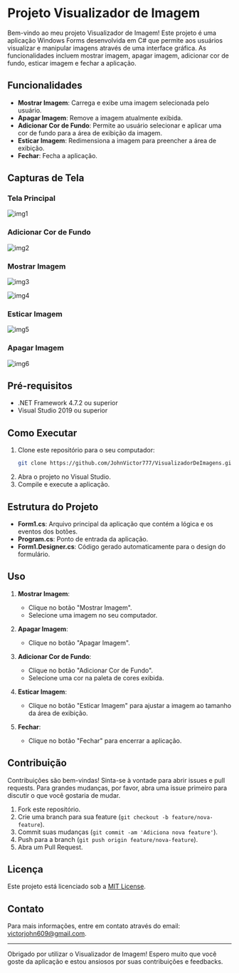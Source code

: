# Projeto Visualizador de Imagem

Bem-vindo ao meu projeto Visualizador de Imagem! Este projeto é uma aplicação Windows Forms desenvolvida em C# que permite aos usuários visualizar e manipular imagens através de uma interface gráfica. As funcionalidades incluem mostrar imagem, apagar imagem, adicionar cor de fundo, esticar imagem e fechar a aplicação.

## Funcionalidades

- **Mostrar Imagem**: Carrega e exibe uma imagem selecionada pelo usuário.
- **Apagar Imagem**: Remove a imagem atualmente exibida.
- **Adicionar Cor de Fundo**: Permite ao usuário selecionar e aplicar uma cor de fundo para a área de exibição da imagem.
- **Esticar Imagem**: Redimensiona a imagem para preencher a área de exibição.
- **Fechar**: Fecha a aplicação.

## Capturas de Tela

### Tela Principal
![img1](https://github.com/JohnVictor777/VisualizadorDeImagens/assets/126363638/12a931c6-7781-41c5-80b6-393d3ab403ff)

### Adicionar Cor de Fundo
![img2](https://github.com/JohnVictor777/VisualizadorDeImagens/assets/126363638/6f4e2385-16b6-4cb4-8717-f460d1278ee1)

### Mostrar Imagem
![img3](https://github.com/JohnVictor777/VisualizadorDeImagens/assets/126363638/72218229-dbcf-41db-81a5-4990294b30d5)

![img4](https://github.com/JohnVictor777/VisualizadorDeImagens/assets/126363638/528abe04-9eb6-4e9e-b3bc-eb4bb33ac862)

### Esticar Imagem
![img5](https://github.com/JohnVictor777/VisualizadorDeImagens/assets/126363638/2566a118-3316-4437-b205-68a87783ade5)

### Apagar Imagem
![img6](https://github.com/JohnVictor777/VisualizadorDeImagens/assets/126363638/863ee734-141c-42b5-8f17-e648671b50bb)

## Pré-requisitos

- .NET Framework 4.7.2 ou superior
- Visual Studio 2019 ou superior

## Como Executar

1. Clone este repositório para o seu computador:
    ```sh
    git clone https://github.com/JohnVictor777/VisualizadorDeImagens.git
    
    ```
2. Abra o projeto no Visual Studio.
3. Compile e execute a aplicação.

## Estrutura do Projeto

- **Form1.cs**: Arquivo principal da aplicação que contém a lógica e os eventos dos botões.
- **Program.cs**: Ponto de entrada da aplicação.
- **Form1.Designer.cs**: Código gerado automaticamente para o design do formulário.

## Uso

1. **Mostrar Imagem**:
   - Clique no botão "Mostrar Imagem".
   - Selecione uma imagem no seu computador.

2. **Apagar Imagem**:
   - Clique no botão "Apagar Imagem".

3. **Adicionar Cor de Fundo**:
   - Clique no botão "Adicionar Cor de Fundo".
   - Selecione uma cor na paleta de cores exibida.

4. **Esticar Imagem**:
   - Clique no botão "Esticar Imagem" para ajustar a imagem ao tamanho da área de exibição.

5. **Fechar**:
   - Clique no botão "Fechar" para encerrar a aplicação.

## Contribuição

Contribuições são bem-vindas! Sinta-se à vontade para abrir issues e pull requests. Para grandes mudanças, por favor, abra uma issue primeiro para discutir o que você gostaria de mudar.

1. Fork este repositório.
2. Crie uma branch para sua feature (`git checkout -b feature/nova-feature`).
3. Commit suas mudanças (`git commit -am 'Adiciona nova feature'`).
4. Push para a branch (`git push origin feature/nova-feature`).
5. Abra um Pull Request.

## Licença

Este projeto está licenciado sob a [MIT License](LICENSE).

## Contato

Para mais informações, entre em contato através do email: [victorjohn609@gmail.com](victorjohn609@gmail.com).

---

Obrigado por utilizar o Visualizador de Imagem! Espero muito que você goste da aplicação e estou ansiosos por suas contribuições e feedbacks.
